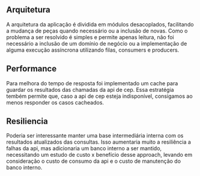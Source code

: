 ## Arquitetura
A arquitetura da aplicação é dividida em módulos desacoplados, facilitando a mudança de peças quando necessário ou a inclusão de novas. Como o problema a ser resolvido é simples e permite apenas leitura, não foi necessário a inclusão de um domínio de negócio ou a implementação de alguma execução assíncrona utilizando filas, consumers e producers.

## Performance
Para melhora do tempo de resposta foi implementado um cache para guardar os resultados das chamadas da api de cep. Essa estratégia tembém permite que, caso a api de cep esteja indisponível, consigamos ao menos responder os casos cacheados.

## Resiliencia
Poderia ser interessante manter uma base intermediária interna com os resultados atualizados das consultas. Isso aumentaria muito a resiliência a falhas da api, mas adicionaria um banco interno a ser mantido, necessitando um estudo de custo x benefício desse approach, levando em consideração o custo de consumo da api e o custo de manutenção do banco interno.
